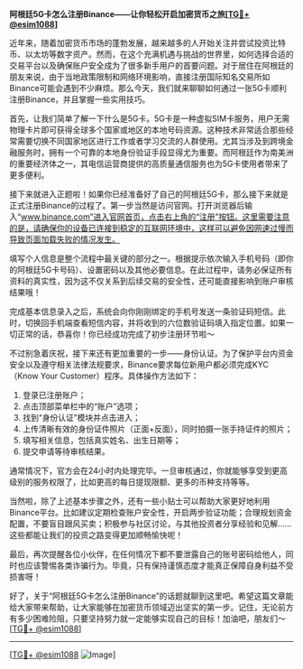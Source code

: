 **阿根廷5G卡怎么注册Binance——让你轻松开启加密货币之旅[[TG💪+ @esim1088](https://t.me/s/esim1088)]**

近年来，随着加密货币市场的蓬勃发展，越来越多的人开始关注并尝试投资比特币、以太坊等数字资产。然而，在这个充满机遇与挑战的世界里，如何选择合适的交易平台以及确保账户安全成为了很多新手用户的首要问题。对于居住在阿根廷的朋友来说，由于当地政策限制和网络环境影响，直接注册国际知名交易所如Binance可能会遇到不少麻烦。那么今天，我们就来聊聊如何通过一张5G卡顺利注册Binance，并且掌握一些实用技巧。

首先，让我们简单了解一下什么是5G卡。5G卡是一种虚拟SIM卡服务，用户无需物理卡片即可获得全球多个国家或地区的本地号码资源。这种技术非常适合那些经常需要切换不同国家地区进行工作或者学习交流的人群使用。尤其当涉及到跨境金融服务时，拥有一个可靠的本地身份验证手段显得尤为重要。而阿根廷作为南美洲的重要经济体之一，其电信运营商提供的高质量通信服务也为5G卡使用者带来了更多便利。

接下来就进入正题啦！如果你已经准备好了自己的阿根廷5G卡，那么接下来就是正式注册Binance的过程了。第一步当然是访问官网。打开浏览器后输入“www.binance.com”进入官网首页，点击右上角的“注册”按钮。这里需要注意的是，请确保你的设备已连接到稳定的互联网环境中，这样可以避免因网速过慢而导致页面加载失败的情况发生。

填写个人信息是整个流程中最关键的部分之一。根据提示依次输入手机号码（即你的阿根廷5G卡号码）、设置密码以及其他必要信息。在此过程中，请务必保证所有资料的真实性，因为这不仅关系到后续交易的安全性，还可能直接影响到账户审核结果哦！

完成基本信息录入之后，系统会向你刚刚绑定的手机号发送一条验证码短信。此时，切换回手机端查看短信内容，并将收到的六位数验证码填入指定位置。如果一切正常的话，恭喜你！你已经成功完成了初步注册环节啦～

不过别急着庆祝，接下来还有更加重要的一步——身份认证。为了保护平台内资金安全以及遵守相关法律法规要求，Binance要求每位新用户都必须完成KYC（Know Your Customer）程序。具体操作方法如下：

1. 登录已注册账户；
2. 点击顶部菜单栏中的“账户”选项；
3. 找到“身份认证”模块并点击进入；
4. 上传清晰有效的身份证件照片（正面+反面），同时拍摄一张手持证件的照片；
5. 填写相关信息，包括真实姓名、出生日期等；
6. 提交申请等待审核结果。

通常情况下，官方会在24小时内处理完毕。一旦审核通过，你就能够享受到更高级别的服务权限了，比如更高的每日提现限额、更多的币种支持等等。

当然啦，除了上述基本步骤之外，还有一些小贴士可以帮助大家更好地利用Binance平台。比如建议定期检查账户安全性，开启两步验证功能；合理规划资金配置，不要盲目跟风买卖；积极参与社区讨论，与其他投资者分享经验和见解……这些都能让我们的投资之路变得更加顺畅愉快呢！

最后，再次提醒各位小伙伴，在任何情况下都不要泄露自己的账号密码给他人，同时也应该警惕各类诈骗行为。毕竟，只有保持谨慎态度才能真正保障自身利益不受损害呀！

好了，关于“阿根廷5G卡怎么注册Binance”的话题就聊到这里吧。希望这篇文章能给大家带来帮助，让大家能够在加密货币领域迈出坚实的第一步。记住，无论前方有多少困难险阻，只要坚持努力就一定能够实现自己的目标！加油吧，朋友们～[[TG💪+ @esim1088](https://t.me/s/esim1088)]

---

[[TG💪+ @esim1088](https://t.me/s/esim1088) ![Image](https://i.postimg.cc/4NQfJmqS/Snipaste-2025-05-13-00-14-12.png)]